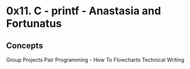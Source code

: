 # 0x11. C - printf - Anastasia and Fortunatus

## Concepts
Group Projects
Pair Programming - How To
Flowcharts
Technical Writing